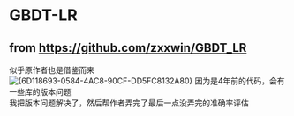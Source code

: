 # GBDT-LR
## from https://github.com/zxxwin/GBDT_LR
似乎原作者也是借鉴而来  
![{6D118693-0584-4AC8-90CF-DD5FC8132A80}](https://github.com/user-attachments/assets/a14e99c3-1b5b-44d8-a4f1-f211c256e864)
因为是4年前的代码，会有一些库的版本问题  
我把版本问题解决了，然后帮作者弄完了最后一点没弄完的准确率评估
